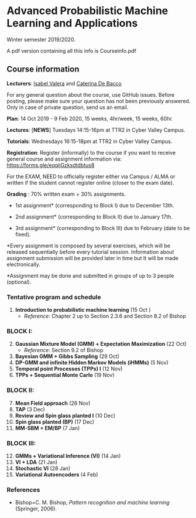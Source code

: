 
# Advanced Probabilistic Machine Learning and Applications

  Winter semester 2019/2020.
  
  A pdf version containing all this info is Courseinfo.pdf

## Course information
**Lecturers**:  [Isabel Valera](https://ivaleram.github.io/) and [Caterina De Bacco](https://www.cdebacco.com/)

For any general question about the course, use GitHub issues. Before posting, please make sure your question has not been previously answered. Only in case of private question, send us an email. 

**Plan**:  14 Oct 2019 - 9 Feb 2020, 15 weeks, 4hr/week, 15 weeks, 60hr.  

**Lectures**:  [__**NEWS**__] Tuesdays 14:15-16pm at TTR2 in Cyber Valley Campus.   

**Tutorials**: Wednesdays 16:15-18pm  at TTR2 in Cyber Valley Campus.   

**Registration**: Register (informally) to the course if you want to receive general course and assignment information via:  https://forms.gle/eqqijGzksdtdbtus8

For the EXAM, NEED to officially register  either via Campus / ALMA or written if the student cannot register online (closer to the exam date).  

**Grading** : 70\% written exam + 30\% assignments.   

 *  1st assignment* (corresponding to Block I) due to December 13th.

 *  2nd assignment* (corresponding to Block II) due to January 17th.

 * 3rd assignment* (corresponding to Block III) due to February (date to be fixed).

*Every assignment is composed by several exercises, which will be released sequentially before every tutorial session. Information about assignment submission will be provided later in time but It will be made electronically. 

*Assignment may be done and submitted in groups of up to 3 people (optional). 

### Tentative program and schedule

 1.  **Introduction to probabilistic machine learning** (15 Oct ) 
     * _Reference_: Chapter 2 up to Section 2.3.6 and Section 8.2 of Bishop

### BLOCK I:	
2.  **Gaussian Mixture Model (GMM) + Expectation Maximization** (22 Oct) 
    * _Reference_: Section 9.2 of Bishop 
3.  **Bayesian GMM + Gibbs Sampling** (29 Oct)
4.  **DP-GMM and infinite Hidden Markov Models (iHMMs)** (5 Nov) 
5.  **Temporal point Processes (TPPs) I** (12 Nov) 
6.  **TPPs + Sequential Monte Carlo** (19 Nov) 

### BLOCK II:
7.  **Mean Field approach** (26 Nov)
8.  **TAP** (3 Dec)
9.  **Review and Spin glass planted I** (10 Dec)
10. **Spin glass planted (BP)** (17 Dec)
11. **MM-SBM + EM/BP**  (7 Jan)

### BLOCK III:
12. **GMMs + Variational Inference (VI)** (14 Jan)
13. **VI + LDA** (21 Jan)
14. **Stochastic VI** (28 Jan)
15. **Variational Autoencoders** (4 Feb)
    

### References

* Bishop=C. M. Bishop, _Pattern recognition and machine learning_ (Springer, 2006).
